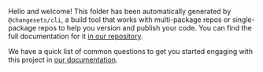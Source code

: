 Hello and welcome! This folder has been automatically generated by `@changesets/cli`, a build tool that works with multi-package repos or single-package repos to help you version and publish your code. You can find the full documentation for it [in our repository](https://github.com/changesets/changesets).

We have a quick list of common questions to get you started engaging with this project in [our documentation](https://github.com/changesets/changesets/blob/main/docs/common-questions.md).
```
